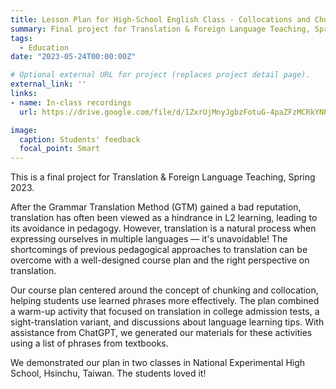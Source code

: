 ```yaml
---
title: Lesson Plan for High-School English Class - Collocations and Chunking
summary: Final project for Translation & Foreign Language Teaching, Spring 2023. Demonstrated our plan in two classes in National Experimental High School, Hsinchu, Taiwan. Integrated translation and LLM assistance to enhance learning outcomes. The students loved it!
tags:
  - Education
date: "2023-05-24T00:00:00Z"

# Optional external URL for project (replaces project detail page).
external_link: ''
links:
- name: In-class recordings
  url: https://drive.google.com/file/d/1ZxrUjMnyJgbzFotuG-4paZFzMCRkYNPY/view?usp=drive_link

image:
  caption: Students' feedback
  focal_point: Smart
---
```


This is a final project for Translation & Foreign Language Teaching, Spring 2023. 

After the Grammar Translation Method (GTM) gained a bad reputation, translation has often been viewed as a hindrance in L2 learning, leading to its avoidance in pedagogy. However, translation is a natural process when expressing ourselves in multiple languages — it's  unavoidable! The shortcomings of previous pedagogical approaches to translation can be overcome with a well-designed course plan and the right perspective on translation.

Our course plan centered around the concept of chunking and collocation, helping students use learned phrases more effectively. The plan combined a warm-up activity that focused on translation in college admission tests, a sight-translation variant, and discussions about language learning tips. With assistance from ChatGPT, we generated our materials for these activities using a list of phrases from textbooks. 

We demonstrated our plan in two classes in National Experimental High School, Hsinchu, Taiwan. The students loved it!